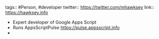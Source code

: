 tags:: #Person, #developer
twitter:: https://twitter.com/mhawksey
link:: https://hawksey.info

- Expert developer of Google Apps Script
- Runs AppsScriptPulse https://pulse.appsscript.info
-